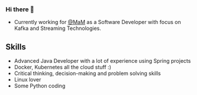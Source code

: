 ### Hi there 👋

* Currently working for [@MaM](https://www.mail-and-media.com/en/) as a Software Developer with focus on Kafka and Streaming Technologies.

## Skills

* Advanced Java Developer with a lot of experience using Spring projects
* Docker, Kubernetes all the cloud stuff :)
* Critical thinking, decision-making and problem solving skills
* Linux lover
* Some Python coding

<!--
**asandoval95/asandoval95** is a ✨ _special_ ✨ repository because its `README.md` (this file) appears on your GitHub profile.

Here are some ideas to get you started:

- 🔭 I’m currently working on ...
- 🌱 I’m currently learning ...
- 👯 I’m looking to collaborate on ...
- 🤔 I’m looking for help with ...
- 💬 Ask me about ...
- 📫 How to reach me: ...
- 😄 Pronouns: ...
- ⚡ Fun fact: ...
-->
